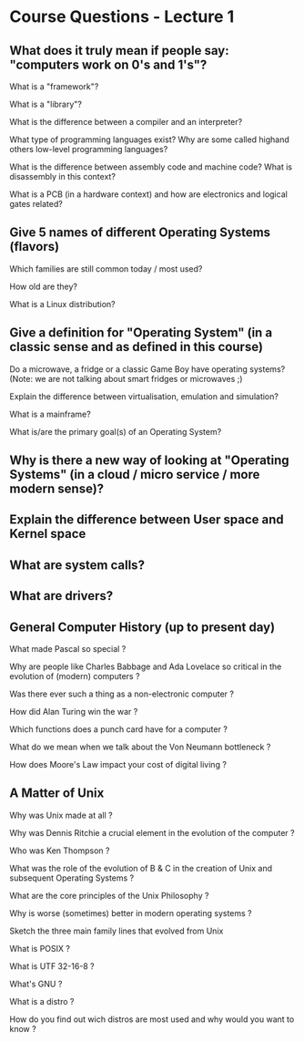 # Course Questions - Lecture 1

## What does it truly mean if people say: "computers work on 0's and 1's"?

What is a "framework"?
>
What is a "library"?
>
What is the difference between a compiler and an interpreter?
>
What type of programming languages exist? Why are some called highand others low-level programming languages?
>
What is the difference between assembly code and machine code? What is disassembly in this context?
>
What is a PCB (in a hardware context) and how are electronics and logical gates related? 
>

## Give 5 names of different Operating Systems (flavors)

Which families are still common today / most used?
>
How old are they?
>
What is a Linux distribution?
>

## Give a definition for "Operating System" (in a classic sense and as defined in this course)

Do a microwave, a fridge or a classic Game Boy have operating systems? (Note: we are not talking about smart fridges or microwaves ;)
>
Explain the difference between virtualisation, emulation and simulation?
>
What is a mainframe?
>
What is/are the primary goal(s) of an Operating System?
>

## Why is there a new way of looking at "Operating Systems" (in a cloud / micro service / more modern sense)?
>

## Explain the difference between User space and Kernel space
>

## What are system calls?
>

## What are drivers?
>

## General Computer History (up to present day)

What made Pascal so special ?
>
Why are people like Charles Babbage and Ada Lovelace so critical in the evolution of (modern) computers ?
>
Was there ever such a thing as a non-electronic computer ?
>
How did Alan Turing win the war ?
>
Which functions does a punch card have for a computer ?
>
What do we mean when we talk about the Von Neumann bottleneck ?
>
How does Moore's Law impact your cost of digital living ?
>

## A Matter of Unix

Why was Unix made at all ?
>
Why was Dennis Ritchie a crucial element in the evolution of the computer ?
>
Who was Ken Thompson ?
>
What was the role of the evolution of B & C in the creation of Unix and subsequent Operating Systems ?
>
What are the core principles of the Unix Philosophy ?
>
Why is worse (sometimes) better in modern operating systems ?
>
Sketch the three main family lines that evolved from Unix
>
What is POSIX ?
>
What is UTF 32-16-8 ?
>
What's GNU ?
>
What is a distro ?
>
How do you find out wich distros are most used and why would you want to know ?
>
